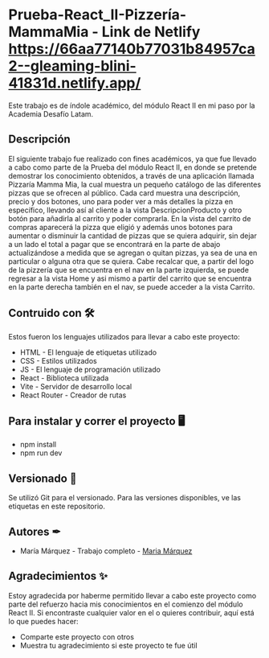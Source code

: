 # Prueba-React_II-Pizzería-MammaMia - Link de Netlify  https://66aa77140b77031b84957ca2--gleaming-blini-41831d.netlify.app/

Este trabajo es de índole académico, del módulo React II en mi paso por la Academia Desafío Latam.

## Descripción 
El siguiente trabajo fue realizado con fines académicos, ya que fue llevado a cabo como parte de la Prueba del módulo React II, en donde se pretende demostrar los conocimiento obtenidos, a través de una aplicación llamada Pizzaría Mamma Mia, la cual muestra un pequeño catálogo de las diferentes pizzas que se ofrecen al público. Cada card muestra una descripción, precio y dos botones, uno para poder ver a más detalles la pizza en específico, llevando así al cliente a la vista DescripcionProducto y otro botón para añadirla al carrito y poder comprarla. En la vista del carrito de compras aparecerá la pizza que eligió y además unos botones para aumentar o disminuir la cantidad de pizzas que se quiera adquirir, sin dejar a un lado el total a pagar que se encontrará en la parte de abajo actualizándose a medida que se agregan o quitan pizzas, ya sea de una en particular o alguna otra que se quiera. Cabe recalcar que, a partir del logo de la pizzería que se encuentra en el nav en la parte izquierda, se puede regresar a la vista Home y asi mismo a partir del carrito que se encuentra en la parte derecha también en el nav, se puede acceder a la vista Carrito.

## Contruido con 🛠
Estos fueron los lenguajes utilizados para llevar a cabo este proyecto: 
+ HTML - El lenguaje de etiquetas utilizado
+ CSS - Estilos utilizados
+ JS - El lenguaje de programación utilizado
+ React - Biblioteca utilizada
+ Vite - Servidor de desarrollo local
+ React Router - Creador de rutas

## Para instalar y correr el proyecto 🖥
+ npm install
+ npm run dev
  
## Versionado 📌
Se utilizó Git para el versionado. Para las versiones disponibles, ve las etiquetas en este repositorio.

## Autores ✒
+ María Márquez - Trabajo completo - [Maria Márquez](https://github.com/MariFer14)

## Agradecimientos ✨
Estoy agradecida por haberme permitido llevar a cabo este proyecto como parte del refuerzo hacia mis conocimientos en el comienzo del módulo React II. Si encontraste cualquier valor en el o quieres contribuir, aquí está lo que puedes hacer:

+ Comparte este proyecto con otros
+ Muestra tu agradecimiento si este proyecto te fue útil

